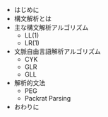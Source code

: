 - はじめに
- 構文解析とは
- 主な構文解析アルゴリズム
  - LL(1)
  - LR(1)
- 文脈自由言語解析アルゴリズム
  - CYK
  - GLR
  - GLL
- 解析的文法
  - PEG
  - Packrat Parsing
- おわりに
